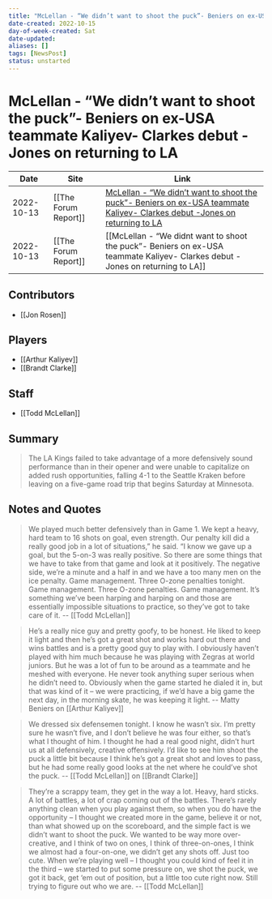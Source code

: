 ```yaml
---
title: "McLellan - “We didn’t want to shoot the puck”- Beniers on ex-USA teammate Kaliyev- Clarkes debut -Jones on returning to LA"
date-created: 2022-10-15
day-of-week-created: Sat
date-updated: 
aliases: []
tags: [NewsPost]
status: unstarted
---
```


# McLellan - “We didn’t want to shoot the puck”- Beniers on ex-USA teammate Kaliyev- Clarkes debut -Jones on returning to LA

Date | Site | Link
---|---|---
2022-10-13 | [[The Forum Report]] | [McLellan - “We didn’t want to shoot the puck”- Beniers on ex-USA teammate Kaliyev- Clarkes debut -Jones on returning to LA](https://theforumreport.com/mclellan-we-didnt-want-to-shoot-the-puck-beniers-on-ex-usa-teammate-kaliyev-clarkes-debut-jones-on-returning-to-la/)
2022-10-13 | [[The Forum Report]] | [[McLellan - “We didnt want to shoot the puck”- Beniers on ex-USA teammate Kaliyev- Clarkes debut -Jones on returning to LA]]


## Contributors
- [[Jon Rosen]]


## Players
- [[Arthur Kaliyev]]
- [[Brandt Clarke]]


## Staff
- [[Todd McLellan]]


## Summary
> The LA Kings failed to take advantage of a more defensively sound performance than in their opener and were unable to capitalize on added rush opportunities, falling 4-1 to the Seattle Kraken before leaving on a five-game road trip that begins Saturday at Minnesota.


## Notes and Quotes
> We played much better defensively than in Game 1. We kept a heavy, hard team to 16 shots on goal, even strength. Our penalty kill did a really good job in a lot of situations,” he said. “I know we gave up a goal, but the 5-on-3 was really positive. So there are some things that we have to take from that game and look at it positively. The negative side, we’re a minute and a half in and we have a too many men on the ice penalty. Game management. Three O-zone penalties tonight. Game management. Three O-zone penalties. Game management. It’s something we’ve been harping and harping on and those are essentially impossible situations to practice, so they’ve got to take care of it.  -- [[Todd McLellan]]

> He’s a really nice guy and pretty goofy, to be honest. He liked to keep it light and then he’s got a great shot and works hard out there and wins battles and is a pretty good guy to play with. I obviously haven’t played with him much because he was playing with Zegras at world juniors. But he was a lot of fun to be around as a teammate and he meshed with everyone.
> He never took anything super serious when he didn’t need to. Obviously when the game started he dialed it in, but that was kind of it – we were practicing, if we’d have a big game the next day, in the morning skate, he was keeping it light. -- Matty Beniers on [[Arthur Kaliyev]]

> We dressed six defensemen tonight. I know he wasn’t six. I’m pretty sure he wasn’t five, and I don’t believe he was four either, so that’s what I thought of him. I thought he had a real good night, didn’t hurt us at all defensively, creative offensively. I’d like to see him shoot the puck a little bit because I think he’s got a great shot and loves to pass, but he had some really good looks at the net where he could’ve shot the puck.  -- [[Todd McLellan]] on [[Brandt Clarke]]

> They’re a scrappy team, they get in the way a lot. Heavy, hard sticks. A lot of battles, a lot of crap coming out of the battles. There’s rarely anything clean when you play against them, so when you do have the opportunity – I thought we created more in the game, believe it or not, than what showed up on the scoreboard, and the simple fact is we didn’t want to shoot the puck. We wanted to be way more over-creative, and I think of two on ones, I think of three-on-ones, I think we almost had a four-on-one, we didn’t get any shots off. Just too cute. When we’re playing well – I thought you could kind of feel it in the third – we started to put some pressure on, we shot the puck, we got it back, get ‘em out of position, but a little too cute right now. Still trying to figure out who we are.  -- [[Todd McLellan]]

